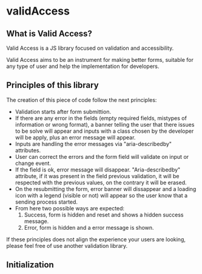 # validAccess


## What is Valid Access?

Valid Access is a JS library focused on validation and accessibility.

Valid Access aims to be an instrument for making better forms, suitable for any type of user and help the implementation for developers.

## Principles of this library

The creation of this piece of code follow the next principles:

- Validation starts after form submittion.
- If there are any error in the fields (empty required fields, mistypes of information or wrong format), a banner telling the user that there issues to be solve will appear and inputs with a class chosen by the developer will be apply, plus an error message will appear.
- Inputs are handling the error messages via "aria-describedby" attributes.
- User can correct the errors and the form field will validate on input or change event.
- If the field is ok, error message will disappear. "Aria-describedby" attribute, if it was present in the field previous validation, it will be respected with the previous values, on the contrary it will be erased.
- On the resubmitting the form, error banner will dissappear and a loading icon with a legend (visible or not) will appear so the user know that a sending process started. 
- From here two possible ways are expected:
    1. Success, form is hidden and reset and shows a hidden success message.
    2. Error, form is hidden and a error message is shown.

If these principles does not align the experience your users are looking, please feel free of use another validation library.

## Initialization

